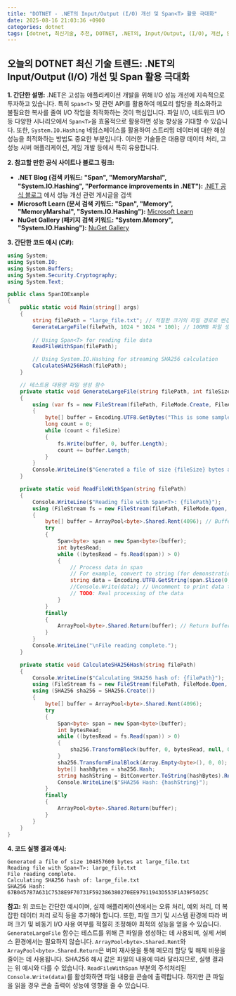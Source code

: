 ```yaml
---
title: "DOTNET - .NET의 Input/Output (I/O) 개선 및 Span<T> 활용 극대화"
date: 2025-08-16 21:03:36 +0900
categories: dotnet
tags: [dotnet, 최신기술, 추천, DOTNET, .NET의, Input/Output, (I/O), 개선, Span<T>, 활용, 극대화]
---
```


## 오늘의 DOTNET 최신 기술 트렌드: **.NET의 Input/Output (I/O) 개선 및 Span<T> 활용 극대화**

**1. 간단한 설명:**
.NET은 고성능 애플리케이션 개발을 위해 I/O 성능 개선에 지속적으로 투자하고 있습니다. 특히 `Span<T>` 및 관련 API를 활용하여 메모리 할당을 최소화하고 불필요한 복사를 줄여 I/O 작업을 최적화하는 것이 핵심입니다. 파일 I/O, 네트워크 I/O 등 다양한 시나리오에서 `Span<T>`을 효율적으로 활용하면 성능 향상을 기대할 수 있습니다. 또한, `System.IO.Hashing` 네임스페이스를 활용하여 스트리밍 데이터에 대한 해싱 성능을 최적화하는 방법도 중요한 부분입니다. 이러한 기술들은 대용량 데이터 처리, 고성능 서버 애플리케이션, 게임 개발 등에서 특히 유용합니다.

**2. 참고할 만한 공식 사이트나 블로그 링크:**

*   **.NET Blog (검색 키워드: "Span<T>", "MemoryMarshal", "System.IO.Hashing", "Performance improvements in .NET"):** [.NET 공식 블로그](https://devblogs.microsoft.com/dotnet/) 에서 성능 개선 관련 게시글을 검색
*   **Microsoft Learn (문서 검색 키워드: "Span<T>", "Memory<T>", "MemoryMarshal", "System.IO.Hashing"):** [Microsoft Learn](https://learn.microsoft.com/en-us/)
*   **NuGet Gallery (패키지 검색 키워드: "System.Memory", "System.IO.Hashing"):** [NuGet Gallery](https://www.nuget.org/)

**3. 간단한 코드 예시 (C#):**

```csharp
using System;
using System.IO;
using System.Buffers;
using System.Security.Cryptography;
using System.Text;

public class SpanIOExample
{
    public static void Main(string[] args)
    {
        string filePath = "large_file.txt"; // 적절한 크기의 파일 경로로 변경하세요.
        GenerateLargeFile(filePath, 1024 * 1024 * 100); // 100MB 파일 생성 (테스트용)
        
        // Using Span<T> for reading file data
        ReadFileWithSpan(filePath);

        // Using System.IO.Hashing for streaming SHA256 calculation
        CalculateSHA256Hash(filePath);
    }

    // 테스트용 대용량 파일 생성 함수
    private static void GenerateLargeFile(string filePath, int fileSize)
    {
        using (var fs = new FileStream(filePath, FileMode.Create, FileAccess.Write, FileShare.None, 4096, true))
        {
            byte[] buffer = Encoding.UTF8.GetBytes("This is some sample data. ");
            long count = 0;
            while (count < fileSize)
            {
                fs.Write(buffer, 0, buffer.Length);
                count += buffer.Length;
            }
        }
        Console.WriteLine($"Generated a file of size {fileSize} bytes at {filePath}");
    }

    private static void ReadFileWithSpan(string filePath)
    {
        Console.WriteLine($"Reading file with Span<T>: {filePath}");
        using (FileStream fs = new FileStream(filePath, FileMode.Open, FileAccess.Read, FileShare.Read, 4096, FileOptions.Asynchronous))
        {
            byte[] buffer = ArrayPool<byte>.Shared.Rent(4096); // Buffer pooling
            try
            {
                Span<byte> span = new Span<byte>(buffer);
                int bytesRead;
                while ((bytesRead = fs.Read(span)) > 0)
                {
                    // Process data in span
                    // For example, convert to string (for demonstration)
                    string data = Encoding.UTF8.GetString(span.Slice(0, bytesRead));
                    //Console.Write(data); // Uncomment to print data to console
                    // TODO: Real processing of the data
                }
            }
            finally
            {
                ArrayPool<byte>.Shared.Return(buffer); // Return buffer to the pool
            }
        }
        Console.WriteLine("\nFile reading complete.");
    }

    private static void CalculateSHA256Hash(string filePath)
    {
        Console.WriteLine($"Calculating SHA256 hash of: {filePath}");
        using (FileStream fs = new FileStream(filePath, FileMode.Open, FileAccess.Read, FileShare.Read, 4096, FileOptions.Asynchronous))
        using (SHA256 sha256 = SHA256.Create())
        {
            byte[] buffer = ArrayPool<byte>.Shared.Rent(4096);
            try
            {
                Span<byte> span = new Span<byte>(buffer);
                int bytesRead;
                while ((bytesRead = fs.Read(span)) > 0)
                {
                    sha256.TransformBlock(buffer, 0, bytesRead, null, 0);
                }
                sha256.TransformFinalBlock(Array.Empty<byte>(), 0, 0);
                byte[] hashBytes = sha256.Hash;
                string hashString = BitConverter.ToString(hashBytes).Replace("-", "");
                Console.WriteLine($"SHA256 Hash: {hashString}");
            }
            finally
            {
                ArrayPool<byte>.Shared.Return(buffer);
            }
        }
    }
}
```

**4. 코드 실행 결과 예시:**

```
Generated a file of size 104857600 bytes at large_file.txt
Reading file with Span<T>: large_file.txt
File reading complete.
Calculating SHA256 hash of: large_file.txt
SHA256 Hash: 67B045787A631C7538E9F70731F592386380270EE97911943D553F1A39F5025C
```

**참고:** 위 코드는 간단한 예시이며, 실제 애플리케이션에서는 오류 처리, 예외 처리, 더 복잡한 데이터 처리 로직 등을 추가해야 합니다. 또한, 파일 크기 및 시스템 환경에 따라 버퍼 크기 및 비동기 I/O 사용 여부를 적절히 조정해야 최적의 성능을 얻을 수 있습니다.  `GenerateLargeFile` 함수는 테스트를 위해 큰 파일을 생성하는 데 사용되며, 실제 서비스 환경에서는 필요하지 않습니다.  `ArrayPool<byte>.Shared.Rent`와 `ArrayPool<byte>.Shared.Return`은 버퍼 재사용을 통해 메모리 할당 및 해제 비용을 줄이는 데 사용됩니다.  SHA256 해시 값은 파일의 내용에 따라 달라지므로, 실행 결과는 위 예시와 다를 수 있습니다. `ReadFileWithSpan` 부분의 주석처리된 `Console.Write(data)`를 활성화하면 파일 내용을 콘솔에 출력합니다. 하지만 큰 파일을 읽을 경우 콘솔 출력이 성능에 영향을 줄 수 있습니다.

